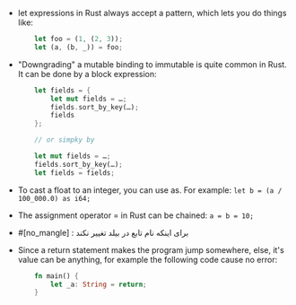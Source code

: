 
* let expressions in Rust always accept a pattern, which lets you do things like:
	```rust
		let foo = (1, (2, 3));
		let (a, (b, _)) = foo;
	```

* "Downgrading" a mutable binding to immutable is quite common in Rust. It can be done by a block expression:
	```rust
		let fields = {
		    let mut fields = …;
		    fields.sort_by_key(…);
		    fields
		};

		// or simpky by

		let mut fields = …;
		fields.sort_by_key(…);
		let fields = fields;
	```

* To cast a float to an integer, you can use as. For example: `let b = (a / 100_000.0) as i64;`

* The assignment operator = in Rust can be chained: `a = b = 10;`

* #[no_mangle] : برای اینکه نام تابع در بیلد تغییر نکند

* Since a return statement makes the program jump somewhere, else, it's value can be anything, for example the following code cause no error:
	```rust
		fn main() {
            let _a: String = return;
        }
	```